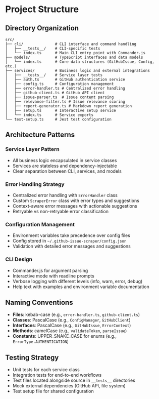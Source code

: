 # Project Structure

## Directory Organization

```
src/
├── cli/              # CLI interface and command handling
│   ├── __tests__/    # CLI-specific tests
│   └── index.ts      # Main CLI entry point with Commander.js
├── models/           # TypeScript interfaces and data models
│   └── index.ts      # Core data structures (GitHubIssue, Config, etc.)
├── services/         # Business logic and external integrations
│   ├── __tests__/    # Service layer tests
│   ├── auth.ts       # GitHub authentication service
│   ├── config.ts     # Configuration management
│   ├── error-handler.ts # Centralized error handling
│   ├── github-client.ts # GitHub API client
│   ├── issue-parser.ts  # Issue content parsing
│   ├── relevance-filter.ts # Issue relevance scoring
│   ├── report-generator.ts # Markdown report generation
│   ├── setup.ts      # Interactive setup service
│   └── index.ts      # Service exports
└── test-setup.ts     # Jest test configuration
```

## Architecture Patterns

### Service Layer Pattern

- All business logic encapsulated in service classes
- Services are stateless and dependency-injectable
- Clear separation between CLI, services, and models

### Error Handling Strategy

- Centralized error handling with `ErrorHandler` class
- Custom `ScraperError` class with error types and suggestions
- Context-aware error messages with actionable suggestions
- Retryable vs non-retryable error classification

### Configuration Management

- Environment variables take precedence over config files
- Config stored in `~/.github-issue-scraper/config.json`
- Validation with detailed error messages and suggestions

### CLI Design

- Commander.js for argument parsing
- Interactive mode with readline prompts
- Verbose logging with different levels (info, warn, error, debug)
- Help text with examples and environment variable documentation

## Naming Conventions

- **Files**: kebab-case (e.g., `error-handler.ts`, `github-client.ts`)
- **Classes**: PascalCase (e.g., `ConfigManager`, `GitHubClient`)
- **Interfaces**: PascalCase (e.g., `GitHubIssue`, `ErrorContext`)
- **Methods**: camelCase (e.g., `validateToken`, `parseIssue`)
- **Constants**: UPPER_SNAKE_CASE for enums (e.g., `ErrorType.AUTHENTICATION`)

## Testing Strategy

- Unit tests for each service class
- Integration tests for end-to-end workflows
- Test files located alongside source in `__tests__` directories
- Mock external dependencies (GitHub API, file system)
- Test setup file for shared configuration
